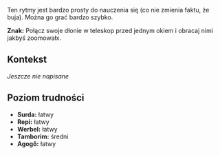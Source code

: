 Ten rytmy jest bardzo prosty do nauczenia się (co nie zmienia faktu, że buja).
Można go grać bardzo szybko.

**Znak:** Połącz swoje dłonie w teleskop przed jednym okiem i obracaj nimi
jakbyś zoomowałx.

## Kontekst

*Jeszcze nie napisane*

## Poziom trudności

* **Surda:** łatwy
* **Repi:** łatwy
* **Werbel:** łatwy
* **Tamborim:** średni
* **Agogô:** łatwy
